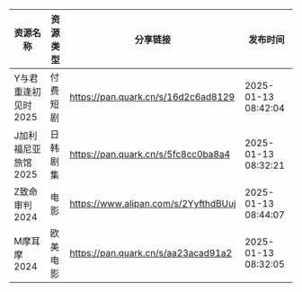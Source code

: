 | 资源名称         | 资源类型 | 分享链接                                 | 发布时间                |
| ------------ | ---- | ------------------------------------ | ------------------- |
| Y与君重逢初见时2025 | 付费短剧 | https://pan.quark.cn/s/16d2c6ad8129  | 2025-01-13 08:42:04 |
| J加利福尼亚旅馆2025 | 日韩剧集 | https://pan.quark.cn/s/5fc8cc0ba8a4  | 2025-01-13 08:32:21 |
| Z致命审判2024    | 电影   | https://www.alipan.com/s/2YyfthdBUuj | 2025-01-13 08:44:07 |
| M摩耳摩2024     | 欧美电影 | https://pan.quark.cn/s/aa23acad91a2  | 2025-01-13 08:32:05 |
